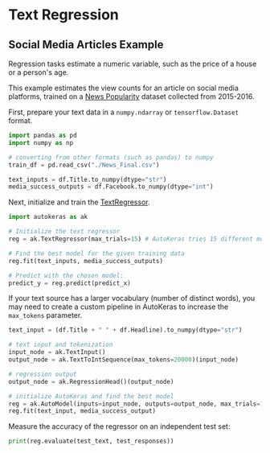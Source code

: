 # Text Regression
## Social Media Articles Example

Regression tasks estimate a numeric variable, such as the price of a house
or a person's age.

This example estimates the view counts for an article on social media platforms,
trained on a
[News Popularity](https://archive.ics.uci.edu/ml/datasets/News+Popularity+in+Multiple+Social+Media+Platforms)
dataset collected from 2015-2016.

First, prepare your text data in a ```numpy.ndarray``` or ```tensorflow.Dataset```
format.

```python
import pandas as pd
import numpy as np

# converting from other formats (such as pandas) to numpy
train_df = pd.read_csv("./News_Final.csv")

text_inputs = df.Title.to_numpy(dtype="str")
media_success_outputs = df.Facebook.to_numpy(dtype="int")
```

Next, initialize and train the [TextRegressor](/text_regressor).

```python
import autokeras as ak

# Initialize the text regressor
reg = ak.TextRegressor(max_trials=15) # AutoKeras tries 15 different models.

# Find the best model for the given training data
reg.fit(text_inputs, media_success_outputs)

# Predict with the chosen model:
predict_y = reg.predict(predict_x)
```

If your text source has a larger vocabulary (number of distinct words), you may
need to create a custom pipeline in AutoKeras to increase the ```max_tokens```
parameter.

```python
text_input = (df.Title + " " + df.Headline).to_numpy(dtype="str")

# text input and tokenization
input_node = ak.TextInput()
output_node = ak.TextToIntSequence(max_tokens=20000)(input_node)

# regression output
output_node = ak.RegressionHead()(output_node)

# initialize AutoKeras and find the best model
reg = ak.AutoModel(inputs=input_node, outputs=output_node, max_trials=15)
reg.fit(text_input, media_success_output)
```

Measure the accuracy of the regressor on an independent test set:

```python
print(reg.evaluate(test_text, test_responses))
```
